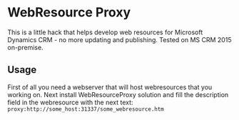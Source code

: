 # WebResource Proxy
This is a little hack that helps develop web resources for Microsoft Dynamics CRM - no more updating and publishing. Tested on MS CRM 2015 on-premise.
## Usage
First of all you need a webserver that will host webresources that you working on. Next install WebResourceProxy solution and fill the description field in the webresource with the next text:
`proxy:http://some_host:31337/some_webresource.htm`
